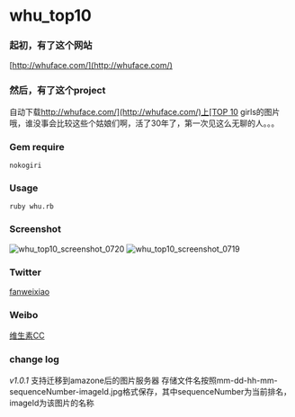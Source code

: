 whu_top10
=========
### 起初，有了这个网站
[http://whuface.com/](http://whuface.com/)

### 然后，有了这个project
自动下载[http://whuface.com/](http://whuface.com/)上[TOP 10](http://whuface.com/#top) girls的图片哦，谁没事会比较这些个姑娘们啊，活了30年了，第一次见这么无聊的人。。。

### Gem require 
`nokogiri`

### Usage
`ruby whu.rb`

### Screenshot
![whu_top10_screenshot_0720](http://ww4.sinaimg.cn/large/620092a9jw1dv33oo2nf2j.jpg)
![whu_top10_screenshot_0719](http://ww1.sinaimg.cn/large/620092a9jw1dv2d6rb0l8j.jpg)

### Twitter
[fanweixiao](https://twitter.com/fanweixiao)

### Weibo
[维生素CC](http://weibo.com/fanweixiao)

### change log
*v1.0.1*
支持迁移到amazone后的图片服务器
存储文件名按照mm-dd-hh-mm-sequenceNumber-imageId.jpg格式保存，其中sequenceNumber为当前排名，imageId为该图片的名称
